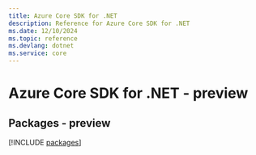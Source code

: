 ```yaml
---
title: Azure Core SDK for .NET
description: Reference for Azure Core SDK for .NET
ms.date: 12/10/2024
ms.topic: reference
ms.devlang: dotnet
ms.service: core
---
```

# Azure Core SDK for .NET - preview
## Packages - preview
[!INCLUDE [packages](core-index.md)]